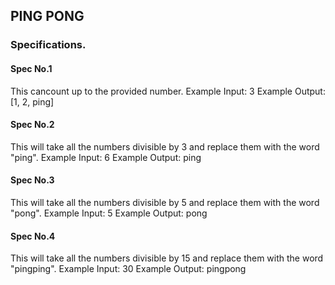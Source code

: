 ## PING PONG

### Specifications.

#### Spec No.1
This cancount up to the provided number.
Example Input: 3
Example Output: [1, 2, ping]

#### Spec No.2
This will take all the numbers divisible by 3 and replace them with the word "ping".
Example Input: 6
Example Output: ping

#### Spec No.3
This will take all the numbers divisible by 5 and replace them with the word "pong".
Example Input: 5
Example Output: pong

#### Spec No.4
This will take all the numbers divisible by 15 and replace them with the word "pingping".
Example Input: 30
Example Output: pingpong

